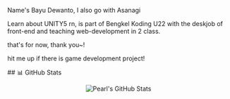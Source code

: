 <p>

Name's Bayu Dewanto, I also go with Asanagi 

Learn about UNITY5 rn, is part of Bengkel Koding U22 with the deskjob of front-end and teaching web-development in 2 class.

that's for now, thank you~!

hit me up if there is game development project!

</p>
## 📊 GitHub Stats
<p align="center">
    <img src="https://github-readme-stats.vercel.app/api?username=pearlgw&show_icons=true&theme=radical" alt="Pearl's GitHub Stats">
</p>